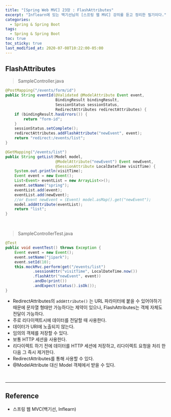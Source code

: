 ```yaml
---
title: "[Spring Web MVC] 23장 : FlashAttributes"
excerpt: "Inflearn에 있는 백기선님의 [스프링 웹 MVC] 강의를 듣고 정리한 필기이다."
categories:
  - Spring & Spring Boot
tags:
  - Spring & Spring Boot
toc: true
toc_sticky: true
last_modified_at: 2020-07-08T10:22:00-05:00
---
```


## FlashAttributes

> SampleController.java

```java
@PostMapping("/events/form/id")
public String eventId(@Validated @ModelAttribute Event event,
                      BindingResult bindingResult,
                      SessionStatus sessionStatus,
                      RedirectAttributes redirectAttributes) {
    if (bindingResult.hasErrors()) {
        return "form-id";
    }
    sessionStatus.setComplete();
    redirectAttributes.addFlashAttribute("newEvent", event);
    return "redirect:/events/list";
}

@GetMapping("/events/list")
public String getList(Model model,
                      @ModelAttribute("newEvent") Event newEvent,
                      @SessionAttribute LocalDateTime visitTime) {
    System.out.println(visitTime);
    Event event = new Event();
    List<Event> eventList = new ArrayList<>();
    event.setName("spring");
    eventList.add(event);
    eventList.add(newEvent);
    //or Event newEvent = (Event) model.asMap().get("newEvent");
    model.addAttribute(eventList);
    return "list";
}
```

<br>

> SampleControllerTest.java

```java
@Test
public void eventTest() throws Exception {
    Event event = new Event();
    event.setName("jipark");
    event.setId(10);
    this.mockMvc.perform(get("/events/list")
            .sessionAttr("visitTime", LocalDateTime.now())
            .flashAttr("newEvent", event))
            .andDo(print())
            .andExpect(status().isOk());
}
```

* RedirectAttributes의 `addAttribute()` 는 URL 파라미터에 붙을 수 있어야하기 때문에 문자열 형태만 가능하다는 제약이 있으나, FlashAttributes는 객체 자체도 전달이 가능하다.
* 주로 리다이렉트시에 데이터를 전달할 때 사용한다.
* 데이터가 URI에 노출되지 않는다.
* 임의의 객체를 저장할 수 있다.
* 보통 HTTP 세션을 사용한다.
* 리다이렉트 하기 전에 데이터를 HTTP 세션에 저장하고, 리다이렉트 요청을 처리 한 다음 그 즉시 제거한다.
* RedirectAttributes를 통해 사용할 수 있다.
* @ModelAttribute 대신 Model 객체에서 받을 수 있다.

<br>

---

## Reference

*	스프링 웹 MVC(백기선, Inflearn)
